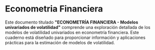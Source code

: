 # Econometria Financiera
Este documento titulado **"ECONOMETRÍA FINANCIERA - Modelos univariados de volatilidad"** comprende una exploración detallada de los modelos de volatilidad univariados en econometría financiera. Este cuaderno está diseñado para proporcionar información y aplicaciones prácticas para la estimación de modelos de volatilidad.